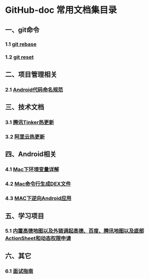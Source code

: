 # GitHub-doc 常用文档集目录
## 一、git命令
### 1.1 [git rebase](https://github.com/tianyalu/github-doc/tree/master/git_command/git_rebase/README.md)
### 1.2 [git reset](https://github.com/tianyalu/github-doc/tree/master/git_command/git_reset.md)


## 二、项目管理相关
### 2.1 [Android代码命名规范](https://github.com/tianyalu/github-doc/blob/master/project_manager/android_code_standards/README.md)  

## 三、技术文档
### 3.1 [腾讯Tinker热更新](https://github.com/tianyalu/BuglyDemo)  
### 3.2 [阿里云热更新](https://github.com/tianyalu/HotfixSophixDemo)  

## 四、Android相关
### 4.1 [Mac下环境变量详解](https://github.com/tianyalu/github-doc/tree/master/android/mac_environment.md)  
### 4.2 [Mac命令行生成DEX文件](https://github.com/tianyalu/github-doc/blob/master/android/mac_generate_dex.md)
### 4.3 [MAC下逆向Android应用](https://github.com/tianyalu/github-doc/blob/master/android/apk_reverse/mac_apk_reverse.md)

## 五、学习项目
### 5.1 [内置高德地图以及外链调起高德、百度、腾讯地图以及底部ActionSheet和动态权限申请](https://github.com/tianyalu/GMapNavigationDemo)  

## 六、其它
### 6.1 [面试指南](https://github.com/tianyalu/github-doc/blob/master/interview/interview/README.md)
